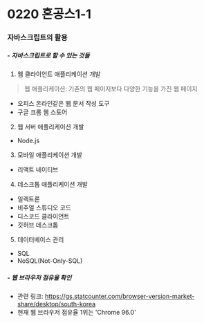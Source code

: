 # 0220 혼공스1-1
### 자바스크립트의 활용
##### - 자바스크립트로 할 수 있는 것들
1. 웹 클라이언트 애플리케이션 개발
> 웹 애플리케이션: 기존의 웹 페이지보다 다양한 기능을 가진 웹 페이지
- 오피스 온라인같은 웹 문서 작성 도구
- 구글 크롬 웹 스토어
2. 웹 서버 애플리케이션 개발
- Node.js
3. 모바일 애플리케이션 개발
- 리액트 네이티브
4. 데스크톱 애플리케이션 개발
- 일렉트론
- 비주얼 스튜디오 코드
- 디스코드 클라이언트
- 깃허브 데스크톱
5. 데이터베이스 관리
- SQL
- NoSQL(Not-Only-SQL)

##### - 웹 브라우저 점유율 확인
- 관련 링크: https://gs.statcounter.com/browser-version-market-share/desktop/south-korea
- 현재 웹 브라우저 점유율 1위는 'Chrome 96.0'
